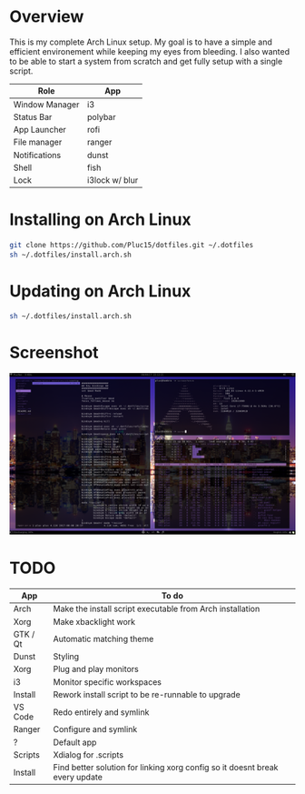 # Overview

This is my complete Arch Linux setup. My goal is to have a simple and efficient environement while keeping my eyes from bleeding. I also wanted to be able to start a system from scratch and get fully setup with a single script.

| Role | App |
|-|-|
| Window Manager | i3 |
| Status Bar | polybar |
| App Launcher | rofi |
| File manager | ranger |
| Notifications | dunst |
| Shell | fish |
| Lock | i3lock w/ blur |

# Installing on Arch Linux

```bash
git clone https://github.com/Pluc15/dotfiles.git ~/.dotfiles
sh ~/.dotfiles/install.arch.sh
```

# Updating on Arch Linux

```bash
sh ~/.dotfiles/install.arch.sh
```

# Screenshot

![Screenshot](https://github.com/Pluc15/dotfiles/blob/master/assets/screenshot.png?raw=true)


# TODO

| App | To do |
|-|-|
| Arch | Make the install script executable from Arch installation |
| Xorg | Make xbacklight work |
| GTK / Qt | Automatic matching theme |
| Dunst | Styling |
| Xorg | Plug and play monitors |
| i3 | Monitor specific workspaces |
| Install | Rework install script to be re-runnable to upgrade |
| VS Code | Redo entirely and symlink |
| Ranger | Configure and symlink |
| ? | Default app |
| Scripts | Xdialog for .scripts |
| Install | Find better solution for linking xorg config so it doesnt break every update |